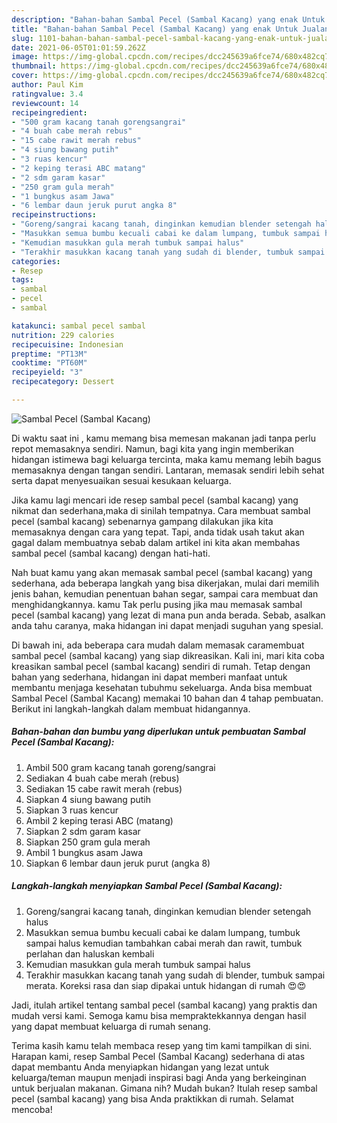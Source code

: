 ```yaml
---
description: "Bahan-bahan Sambal Pecel (Sambal Kacang) yang enak Untuk Jualan"
title: "Bahan-bahan Sambal Pecel (Sambal Kacang) yang enak Untuk Jualan"
slug: 1101-bahan-bahan-sambal-pecel-sambal-kacang-yang-enak-untuk-jualan
date: 2021-06-05T01:01:59.262Z
image: https://img-global.cpcdn.com/recipes/dcc245639a6fce74/680x482cq70/sambal-pecel-sambal-kacang-foto-resep-utama.jpg
thumbnail: https://img-global.cpcdn.com/recipes/dcc245639a6fce74/680x482cq70/sambal-pecel-sambal-kacang-foto-resep-utama.jpg
cover: https://img-global.cpcdn.com/recipes/dcc245639a6fce74/680x482cq70/sambal-pecel-sambal-kacang-foto-resep-utama.jpg
author: Paul Kim
ratingvalue: 3.4
reviewcount: 14
recipeingredient:
- "500 gram kacang tanah gorengsangrai"
- "4 buah cabe merah rebus"
- "15 cabe rawit merah rebus"
- "4 siung bawang putih"
- "3 ruas kencur"
- "2 keping terasi ABC matang"
- "2 sdm garam kasar"
- "250 gram gula merah"
- "1 bungkus asam Jawa"
- "6 lembar daun jeruk purut angka 8"
recipeinstructions:
- "Goreng/sangrai kacang tanah, dinginkan kemudian blender setengah halus"
- "Masukkan semua bumbu kecuali cabai ke dalam lumpang, tumbuk sampai halus kemudian tambahkan cabai merah dan rawit, tumbuk perlahan dan haluskan kembali"
- "Kemudian masukkan gula merah tumbuk sampai halus"
- "Terakhir masukkan kacang tanah yang sudah di blender, tumbuk sampai merata. Koreksi rasa dan siap dipakai untuk hidangan di rumah 😍😍"
categories:
- Resep
tags:
- sambal
- pecel
- sambal

katakunci: sambal pecel sambal 
nutrition: 229 calories
recipecuisine: Indonesian
preptime: "PT13M"
cooktime: "PT60M"
recipeyield: "3"
recipecategory: Dessert

---
```



![Sambal Pecel (Sambal Kacang)](https://img-global.cpcdn.com/recipes/dcc245639a6fce74/680x482cq70/sambal-pecel-sambal-kacang-foto-resep-utama.jpg)

Di waktu  saat ini , kamu memang bisa memesan makanan jadi tanpa perlu repot memasaknya sendiri. Namun, bagi kita yang ingin memberikan hidangan istimewa bagi keluarga tercinta, maka kamu memang lebih bagus memasaknya dengan tangan sendiri. Lantaran, memasak sendiri lebih sehat serta dapat menyesuaikan sesuai kesukaan keluarga.

Jika kamu lagi mencari ide resep sambal pecel (sambal kacang) yang nikmat dan sederhana,maka di sinilah tempatnya. Cara membuat sambal pecel (sambal kacang)  sebenarnya gampang dilakukan jika kita memasaknya dengan cara yang tepat. Tapi, anda tidak usah takut akan gagal dalam membuatnya 
sebab dalam artikel ini kita akan membahas sambal pecel (sambal kacang) dengan hati-hati.  



Nah buat kamu yang akan memasak sambal pecel (sambal kacang) yang sederhana, ada beberapa langkah yang bisa dikerjakan, mulai dari memilih jenis bahan, kemudian penentuan bahan segar, sampai cara membuat dan menghidangkannya. kamu Tak perlu pusing jika mau memasak sambal pecel (sambal kacang) yang lezat di mana pun anda berada. Sebab, asalkan anda  tahu caranya, maka hidangan ini dapat menjadi suguhan yang spesial.

Di bawah ini, ada beberapa cara mudah dalam memasak caramembuat sambal pecel (sambal kacang) yang siap dikreasikan. Kali ini, mari kita coba kreasikan sambal pecel (sambal kacang) sendiri di rumah. Tetap dengan bahan yang sederhana, hidangan ini dapat memberi manfaat untuk membantu menjaga kesehatan tubuhmu sekeluarga. Anda bisa membuat Sambal Pecel (Sambal Kacang) memakai 10 bahan dan 4 tahap pembuatan. Berikut ini langkah-langkah dalam membuat hidangannya.

<!--inarticleads1-->

##### Bahan-bahan dan bumbu yang diperlukan untuk pembuatan Sambal Pecel (Sambal Kacang):

1. Ambil 500 gram kacang tanah goreng/sangrai
1. Sediakan 4 buah cabe merah (rebus)
1. Sediakan 15 cabe rawit merah (rebus)
1. Siapkan 4 siung bawang putih
1. Siapkan 3 ruas kencur
1. Ambil 2 keping terasi ABC (matang)
1. Siapkan 2 sdm garam kasar
1. Siapkan 250 gram gula merah
1. Ambil 1 bungkus asam Jawa
1. Siapkan 6 lembar daun jeruk purut (angka 8)




<!--inarticleads2-->

##### Langkah-langkah menyiapkan Sambal Pecel (Sambal Kacang):

1. Goreng/sangrai kacang tanah, dinginkan kemudian blender setengah halus
1. Masukkan semua bumbu kecuali cabai ke dalam lumpang, tumbuk sampai halus kemudian tambahkan cabai merah dan rawit, tumbuk perlahan dan haluskan kembali
1. Kemudian masukkan gula merah tumbuk sampai halus
1. Terakhir masukkan kacang tanah yang sudah di blender, tumbuk sampai merata. Koreksi rasa dan siap dipakai untuk hidangan di rumah 😍😍




Jadi, itulah artikel tentang  sambal pecel (sambal kacang)  yang praktis dan mudah versi kami. Semoga kamu bisa mempraktekkannya dengan hasil yang dapat membuat keluarga di rumah senang. 

Terima kasih kamu telah membaca resep yang tim kami tampilkan di sini. Harapan kami, resep  Sambal Pecel (Sambal Kacang) sederhana di atas dapat membantu Anda menyiapkan hidangan yang lezat untuk keluarga/teman maupun menjadi inspirasi bagi Anda yang berkeinginan untuk berjualan makanan. Gimana nih? Mudah bukan? Itulah resep sambal pecel (sambal kacang) yang bisa Anda praktikkan di rumah. Selamat mencoba!

